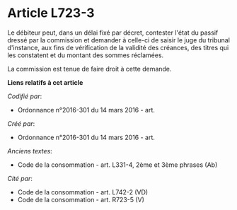 # Article L723-3

Le débiteur peut, dans un délai fixé par décret, contester l'état du passif dressé par la commission et demander à celle-ci
de saisir le juge du tribunal d'instance, aux fins de vérification de la validité des créances, des titres qui les constatent
et du montant des sommes réclamées.

La commission est tenue de faire droit à cette demande.

**Liens relatifs à cet article**

_Codifié par_:

  - Ordonnance n°2016-301 du 14 mars 2016 - art.

_Créé par_:

  - Ordonnance n°2016-301 du 14 mars 2016 - art.

_Anciens textes_:

  - Code de la consommation - art. L331-4, 2ème et 3ème phrases (Ab)

_Cité par_:

  - Code de la consommation - art. L742-2 (VD)
  - Code de la consommation - art. R723-5 (V)
